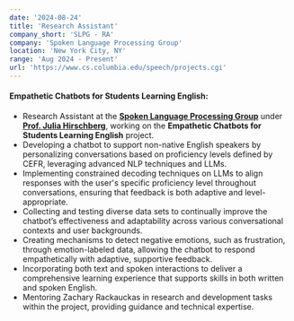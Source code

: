 ```yaml
---
date: '2024-08-24'
title: 'Research Assistant'
company_short: 'SLPG - RA'
company: 'Spoken Language Processing Group'
location: 'New York City, NY'
range: 'Aug 2024 - Present'
url: 'https://www.cs.columbia.edu/speech/projects.cgi'
---
```

#### Empathetic Chatbots for Students Learning English:
- Research Assistant at the **[Spoken Language Processing Group](https://www.cs.columbia.edu/speech/projects.cgi)** under **[Prof. Julia Hirschberg](https://www.cs.columbia.edu/~julia/)**, working on the **Empathetic Chatbots for Students Learning English** project.
- Developing a chatbot to support non-native English speakers by personalizing conversations based on proficiency levels defined by CEFR, leveraging advanced NLP techniques and LLMs.
- Implementing constrained decoding techniques on LLMs to align responses with the user's specific proficiency level throughout conversations, ensuring that feedback is both adaptive and level-appropriate.
- Collecting and testing diverse data sets to continually improve the chatbot’s effectiveness and adaptability across various conversational contexts and user backgrounds.
- Creating mechanisms to detect negative emotions, such as frustration, through emotion-labeled data, allowing the chatbot to respond empathetically with adaptive, supportive feedback.
- Incorporating both text and spoken interactions to deliver a comprehensive learning experience that supports skills in both written and spoken English.
- Mentoring Zachary Rackauckas in research and development tasks within the project, providing guidance and technical expertise.
<br>

